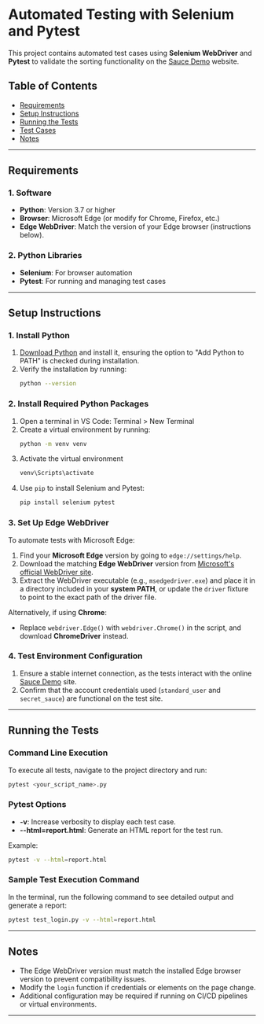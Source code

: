 # Automated Testing with Selenium and Pytest

This project contains automated test cases using **Selenium WebDriver** and **Pytest** to validate the sorting functionality on the [Sauce Demo](https://www.saucedemo.com/) website.

## Table of Contents
- [Requirements](#requirements)
- [Setup Instructions](#setup-instructions)
- [Running the Tests](#running-the-tests)
- [Test Cases](#test-cases)
- [Notes](#notes)

---

## Requirements

### 1. Software
- **Python**: Version 3.7 or higher
- **Browser**: Microsoft Edge (or modify for Chrome, Firefox, etc.)
- **Edge WebDriver**: Match the version of your Edge browser (instructions below).

### 2. Python Libraries
- **Selenium**: For browser automation
- **Pytest**: For running and managing test cases

---

## Setup Instructions

### 1. Install Python
1. [Download Python](https://www.python.org/downloads/) and install it, ensuring the option to "Add Python to PATH" is checked during installation.
2. Verify the installation by running:
   ```bash
   python --version
   ```

### 2. Install Required Python Packages
1. Open a terminal in VS Code: Terminal > New Terminal
2. Create a virtual environment by running:
   ```bash
   python -m venv venv
   ```
3. Activate the virtual environment
   ```bash
   venv\Scripts\activate
   ```
4. Use `pip` to install Selenium and Pytest:
   ```bash
   pip install selenium pytest
   ```

### 3. Set Up Edge WebDriver
To automate tests with Microsoft Edge:
1. Find your **Microsoft Edge** version by going to `edge://settings/help`.
2. Download the matching **Edge WebDriver** version from [Microsoft's official WebDriver site](https://developer.microsoft.com/en-us/microsoft-edge/tools/webdriver/).
3. Extract the WebDriver executable (e.g., `msedgedriver.exe`) and place it in a directory included in your **system PATH**, or update the `driver` fixture to point to the exact path of the driver file.

Alternatively, if using **Chrome**:
- Replace `webdriver.Edge()` with `webdriver.Chrome()` in the script, and download **ChromeDriver** instead.

### 4. Test Environment Configuration
1. Ensure a stable internet connection, as the tests interact with the online [Sauce Demo](https://www.saucedemo.com/) site.
2. Confirm that the account credentials used (`standard_user` and `secret_sauce`) are functional on the test site.

---

## Running the Tests

### Command Line Execution
To execute all tests, navigate to the project directory and run:
   ```bash
   pytest <your_script_name>.py
   ```

### Pytest Options
- **-v**: Increase verbosity to display each test case.
- **--html=report.html**: Generate an HTML report for the test run.

Example:
   ```bash
   pytest -v --html=report.html
   ```

### Sample Test Execution Command
In the terminal, run the following command to see detailed output and generate a report:
   ```bash
   pytest test_login.py -v --html=report.html
   ```

---

## Notes
- The Edge WebDriver version must match the installed Edge browser version to prevent compatibility issues.
- Modify the `login` function if credentials or elements on the page change.
- Additional configuration may be required if running on CI/CD pipelines or virtual environments.

---
